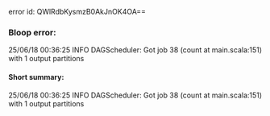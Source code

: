 error id: QWlRdbKysmzB0AkJnOK4OA==
### Bloop error:

25/06/18 00:36:25 INFO DAGScheduler: Got job 38 (count at main.scala:151) with 1 output partitions
#### Short summary: 

25/06/18 00:36:25 INFO DAGScheduler: Got job 38 (count at main.scala:151) with 1 output partitions